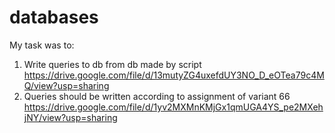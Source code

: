# databases
My task was to:
  1. Write queries to db from db made by script https://drive.google.com/file/d/13mutyZG4uxefdUY3NO_D_eOTea79c4MQ/view?usp=sharing
  2. Queries should be written according to assignment of variant 66 https://drive.google.com/file/d/1yv2MXMnKMjGx1qmUGA4YS_pe2MXehjNY/view?usp=sharing
